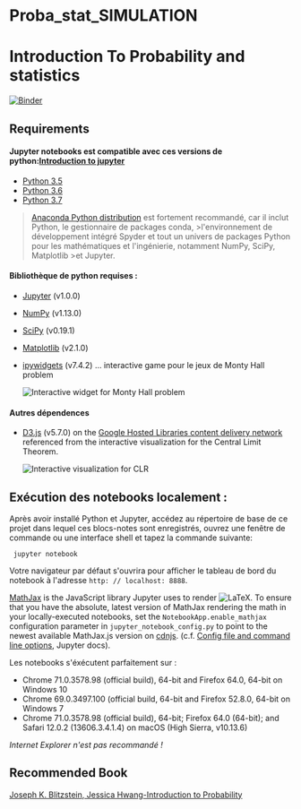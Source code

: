 # Proba_stat_SIMULATION
# Introduction To Probability and statistics
[![Binder](https://mybinder.org/badge_logo.svg)](https://mybinder.org/v2/gh/nevermind78/Proba_stat_4_LM/master)
## Requirements

#### Jupyter notebooks est compatible avec ces versions de python:[Introduction to jupyter](https://notebooks.gesis.org/binder/jupyter/user/ipython-ipython-in-depth-isr2sxa2/doc/tree/examples/Notebook/Notebook%20Basics.ipynb)

* [Python 3.5](https://docs.python.org/3.5/whatsnew/3.5.html)
* [Python 3.6](https://docs.python.org/3.6/whatsnew/3.6.html)
* [Python 3.7](https://docs.python.org/3.7/whatsnew/3.7.html)

>[Anaconda Python distribution](https://www.anaconda.com/download/) est fortement recommandé, car il inclut Python, le gestionnaire de packages conda, >l'environnement de développement intégré Spyder et tout un univers de packages Python pour les mathématiques et l'ingénierie, notamment NumPy, SciPy, Matplotlib >et Jupyter.

#### Bibliothèque de python requises :

* [Jupyter](https://jupyter-notebook.readthedocs.io/en/stable/) (v1.0.0)
* [NumPy](https://www.scipy.org/scipylib/download.html) (v1.13.0)
* [SciPy](https://scipy.org/install.html) (v0.19.1)
* [Matplotlib](https://matplotlib.org/index.html) (v2.1.0)
* [ipywidgets](https://ipywidgets.readthedocs.io/en/stable/) (v7.4.2) ... interactive game pour le jeux de  Monty Hall problem 
  
  ![Interactive widget for Monty Hall problem](https://github.com/nevermind78/Proba_stat_4_LM/blob/master/CH0/monty_widget.png)

#### Autres dépendences

* [D3.js](https://d3js.org/) (v5.7.0) on the [Google Hosted Libraries content delivery network](https://developers.google.com/speed/libraries/#d3js) referenced from the interactive visualization for the Central Limit Theorem.

  ![Interactive visualization for CLR](https://github.com/nevermind78/Proba_stat_4_LM/blob/master/CH0/clr_visualization.png)


## Exécution des notebooks localement :

Après avoir installé Python et Jupyter, accédez au répertoire de base de ce projet dans lequel ces blocs-notes sont enregistrés, ouvrez une fenêtre de commande ou une interface shell et tapez la commande suivante:

     jupyter notebook

Votre navigateur par défaut s'ouvrira pour afficher le tableau de bord du notebook à l'adresse `http: // localhost: 8888`.

[MathJax](https://www.mathjax.org/#gettingstarted) is the JavaScript library Jupyter uses to render ![LaTeX](https://github.com/buruzaemon/IntroductionToProbabilityPy/blob/master/assets/LaTeX.png). To ensure that you have the absolute, latest version of MathJax rendering the math in your locally-executed notebooks, set the `NotebookApp.enable_mathjax` configuration parameter in `jupyter_notebook_config.py` to point to the newest available MathJax.js version on [cdnjs](https://cdnjs.com/libraries/mathjax). (c.f. [Config file and command line options](https://jupyter-notebook.readthedocs.io/en/stable/config.html), Jupyter docs).

Les  notebooks s'éxécutent parfaitement sur :

* Chrome 71.0.3578.98 (official build), 64-bit and Firefox 64.0, 64-bit on Windows 10
* Chrome 69.0.3497.100 (official build, 64-bit and Firefox 52.8.0, 64-bit on Windows 7
* Chrome 71.0.3578.98 (official build), 64-bit; Firefox 64.0 (64-bit); and Safari 12.0.2 (13606.3.4.1.4) on macOS (High Sierra, v10.13.6)


_Internet Explorer n'est pas recommandé !_

## Recommended Book 
[Joseph K. Blitzstein, Jessica Hwang-Introduction to Probability ](https://github.com/nevermind78/Proba_stat_4_LM/blob/master/CH0/Joseph%20K.%20Blitzstein%2C%20Jessica%20Hwang-Introduction%20to%20Probability.pdf)

